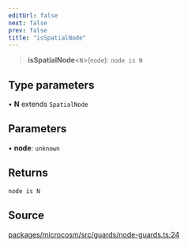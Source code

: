 ```yaml
---
editUrl: false
next: false
prev: false
title: "isSpatialNode"
---
```


> **isSpatialNode**\<`N`\>(`node`): `node is N`

## Type parameters

• **N** extends `SpatialNode`

## Parameters

• **node**: `unknown`

## Returns

`node is N`

## Source

[packages/microcosm/src/guards/node-guards.ts:24](https://github.com/nodenogg-in/alpha-p2p/blob/d3c0d0ee190bdee84f8272463e9c5efc8c84f42d/packages/microcosm/src/guards/node-guards.ts#L24)
